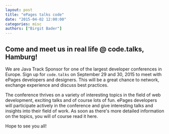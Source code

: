 ```yaml
---
layout: post
title: "ePages talks code"
date: "2015-04-02 12:00:00"
categories: misc
authors: ["Birgit Bader"]
---
```


## Come and meet us in real life @ code.talks, Hamburg!

<i class="fa fa-code fa-5x pull-left fa-border"></i>
We are Java Track Sponsor for one of the largest developer conferences in Europe. Sign up for `code.talks` on September 29 and 30, 2015 to meet with ePages developers and designers. This will be a great chance to network, exchange experience and discuss best practices.

The conference thrives on a variety of interesting topics in the field of web development, exciting talks and of course lots of fun. ePages developers will participate actively in the conference and give interesting talks and insights into their field of work.
As soon as there's more detailed information on the topics, you will of course read it here.

Hope to see you all!
